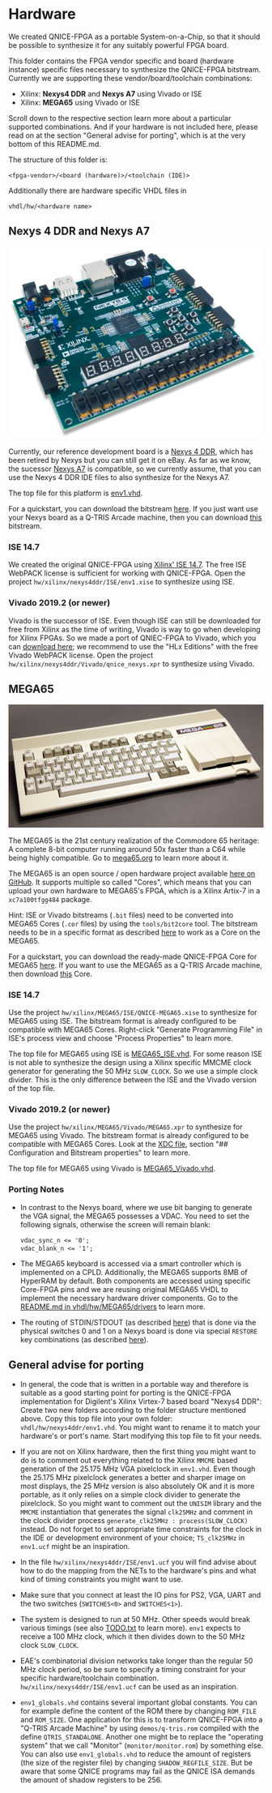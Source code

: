Hardware
========

We created QNICE-FPGA as a portable System-on-a-Chip, so that it should be
possible to synthesize it for any suitably powerful FPGA board.

This folder contains the FPGA vendor specific and board (hardware instance)
specific files necessary to synthesize the QNICE-FPGA bitstream. Currently
we are supporting these vendor/board/toolchain combinations:

* Xilinx: **Nexys4 DDR** and **Nexys A7** using Vivado or ISE
* Xilinx: **MEGA65** using Vivado or ISE

Scroll down to the respective section learn more about a particular supported
combinations. And if your hardware is not included here, please read on
at the section "General advise for porting", which is at the very bottom
of this README.md.

The structure of this folder is:

```
<fpga-vendor>/<board (hardware)>/<toolchain (IDE)>
```

Additionally there are hardware specific VHDL files in

```
vhdl/hw/<hardware name>
```

Nexys 4 DDR and Nexys A7
------------------------

![Nexys4_DDR_Img](../doc/github/nexys4ddr.jpg)

Currently, our reference development board is a 
[Nexys 4 DDR](https://store.digilentinc.com/nexys-4-ddr-artix-7-fpga-trainer-board-recommended-for-ece-curriculum/),
which has been retired by Nexys but you can still get it on eBay. As far as
we know, the sucessor
[Nexys A7](https://store.digilentinc.com/nexys-a7-fpga-trainer-board-recommended-for-ece-curriculum/)
is compatible, so we currently assume, that you can use the Nexys 4 DDR
IDE files to also synthesize for the Nexys A7.

The top file for this platform is [env1.vhd](../vhdl/hw/nexys4ddr/env1.vhd).

For a quickstart, you can download the bitstream
[here](@TODO). If you just want use your Nexys board as a Q-TRIS Arcade
machine, then you can download
[this](@TODO)
bitstream.

### ISE 14.7

We created the original QNICE-FPGA using
[Xilinx' ISE 14.7](https://www.xilinx.com/support/download/index.html/content/xilinx/en/downloadNav/vivado-design-tools/archive-ise.html).
The free ISE WebPACK license is sufficient for working with QNICE-FPGA.
Open the project `hw/xilinx/nexys4ddr/ISE/env1.xise` to synthesize using ISE.

### Vivado 2019.2 (or newer)

Vivado is the successor of ISE. Even though ISE can still be downloaded for
free from Xilinx as the time of writing, Vivado is way to go when developing
for Xilinx FPGAs. So we made a port of QNIEC-FPGA to Vivado, which you can
[download here](https://www.xilinx.com/support/download.html); we recommend
to use the "HLx Editions" with the free Vivado WebPACK license.
Open the project `hw/xilinx/nexys4ddr/Vivado/qnice_nexys.xpr`
to synthesize using Vivado.

MEGA65
------

![MEGA65_Img](../doc/github/mega65.jpg)

The MEGA65 is the 21st century realization of the Commodore 65 heritage:
A complete 8-bit computer running around 50x faster than a C64 while
being highly compatible. Go to [mega65.org](https://mega65.org/) to learn
more about it.

The MEGA65 is an open source / open hardware project available
[here on GitHub](https://github.com/MEGA65/). It supports multiple so called
"Cores", which means that you can upload your own hardware to MEGA65's FPGA,
which is a Xilinx Artix-7 in a `xc7a100tfgg484` package.

Hint: ISE or Vivado bitstreams (`.bit` files) need to be converted into
MEGA65 Cores (`.cor` files) by using the `tools/bit2core` tool. The bitstream
needs to be in a specific format as described [here](../tools/bit2core.c#L16)
to work as a Core on the MEGA65.

For a quickstart, you can download the ready-made QNICE-FPGA Core for MEGA65
[here](@TODO). If you want to use the MEGA65 as a Q-TRIS Arcade machine,
then download
[this](@TODO)
Core.

### ISE 14.7

Use the project `hw/xilinx/MEGA65/ISE/QNICE-MEGA65.xise` to synthesize
for MEGA65 using ISE. The bitstream format is already configured to be
compatible with MEGA65 Cores. Right-click "Generate Programming File" in 
ISE's process view and choose "Process Properties" to learn more.

The top file for MEGA65 using ISE is
[MEGA65_ISE.vhd](../vhdl/hw/MEGA65/MEGA65_ISE.vhd). For some reason ISE is
not able to synthesize the design using a Xilinx specific MMCME clock
generator for generating the 50 MHz `SLOW_CLOCK`. So we use a simple
clock divider. This is the only difference between the ISE and the Vivado
version of the top file.

### Vivado 2019.2 (or newer)

Use the project `hw/xilinx/MEGA65/Vivado/MEGA65.xpr` to synthesize for MEGA65
using Vivado. The bitstream format is already configured to be compatible
with MEGA65 Cores. Look at the
[XDC file](../hw/xilinx/MEGA65/Vivado/mega65.xdc), section
"## Configuration and Bitstream properties" to learn more.

The top file for MEGA65 using Vivado is
[MEGA65_Vivado.vhd](../vhdl/hw/MEGA65/MEGA65_Vivado.vhd).

### Porting Notes

* In contrast to the Nexys board, where we use bit banging to generate the
  VGA signal, the MEGA65 possesses a VDAC. You need to set the following
  signals, otherwise the screen will remain blank:
  ```
  vdac_sync_n <= '0';
  vdac_blank_n <= '1';
  ```
* The MEGA65 keyboard is accessed via a smart controller which is implemented
  on a CPLD. Additionally, the MEGA65 supports 8MB of HyperRAM by default.
  Both components are accessed using specific Core-FPGA pins and we are
  reusing original MEGA65 VHDL to implement the necessary
  hardware driver components. Go to the
  [README.md in vhdl/hw/MEGA65/drivers](../vhdl/hw/MEGA65/drivers/README.md)
  to learn more.

* The routing of STDIN/STDOUT
  (as described [here](@TODO))
  that is done via the physical switches 0 and 1 on a Nexys board is done
  via special `RESTORE` key combinations
  (as described [here](@TODO)).

General advise for porting
--------------------------

* In general, the code that is written in a portable way and therefore is
  suitable as a good starting point for porting is the QNICE-FPGA
  implementation for Digilent's Xilinx Virtex-7 based board
  "Nexys4 DDR": Create two new folders according to the folder
  structure mentioned above. Copy this top file into your own folder:
  `vhdl/hw/nexys4ddr/env1.vhd`. You might want to rename it to match your
  hardware's or port's name. Start modifying this top file to fit your needs.

* If you are not on Xilinx hardware, then the first thing you might want to do
  is to comment out everything related to the Xilinx `MMCME` based generation
  of the 25.175 MHz VGA pixelclock in `env1.vhd`. Even though the 25.175 MHz
  pixelclock generates a better and sharper image on most displays, the 25 MHz
  version is also absolutely OK and it is more portable, as it only relies on
  a simple clock divider to generate the pixelclock. So you might want to
  comment out the `UNISIM` library and the `MMCME` instantiation that
  generates the signal `clk25MHz` and comment in the clock divider process
  `generate_clk25MHz : process(SLOW_CLOCK)` instead. Do not forget to
  set appropriate time constraints for the clock in the IDE or development
  environment of your choice; `TS_clk25MHz` in `env1.ucf` might be an
  inspiration.

* In the file `hw/xilinx/nexys4ddr/ISE/env1.ucf` you will find advise 
  about how to do the mapping from the NETs to the hardware's pins and what
  kind of timing constraints you might want to use.

* Make sure that you connect at least the IO pins for PS2, VGA, UART 
  and the two switches (`SWITCHES<0>` and `SWITCHES<1>`).

* The system is designed to run at 50 MHz. Other speeds would break various
  timings (see also [TODO.txt](../TODO.txt) to learn more). `env1` expects to
  receive a 100 MHz clock, which it then divides down to the
  50 MHz clock `SLOW_CLOCK`.

* EAE's combinatorial division networks take longer than the regular 50 MHz 
  clock period, so be sure to specify a timing constraint for your specific
  hardware/toolchain combination. `hw/xilinx/nexys4ddr/ISE/env1.ucf` can be
  used as an inspiration.

* `env1_globals.vhd` contains several important global constants. You can for
  example define the content of the ROM there by changing `ROM_FILE` and
  `ROM_SIZE`. One application for this is to transform QNICE-FPGA into a
  "Q-TRIS Arcade Machine" by using `demos/q-tris.rom` compiled with the define
  `QTRIS_STANDALONE`. Another one might be to replace the "operating system"
  that we call "Monitor" (`monitor/monitor.rom`) by something else.
  You can also use `env1_globals.vhd` to reduce the amount of registers
  (the size of the register file) by changing `SHADOW_REGFILE_SIZE`. But be
  aware that some QNICE programs may fail as the QNICE ISA demands the 
  amount of shadow registers to be 256.

